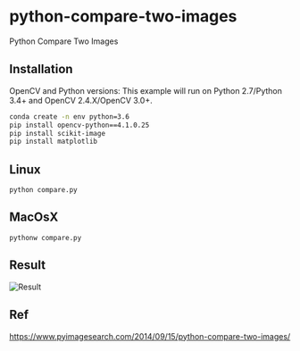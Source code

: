 # python-compare-two-images
 Python Compare Two Images

## Installation 
OpenCV and Python versions:
This example will run on Python 2.7/Python 3.4+ and OpenCV 2.4.X/OpenCV 3.0+.

``` bash
conda create -n env python=3.6
pip install opencv-python==4.1.0.25
pip install scikit-image
pip install matplotlib

```

## Linux
``` 
python compare.py
```

## MacOsX
```
pythonw compare.py
```
## Result
![ Result](https://www.pyimagesearch.com/wp-content/uploads/2014/06/compare_original_contrast.jpg)
## Ref
https://www.pyimagesearch.com/2014/09/15/python-compare-two-images/

